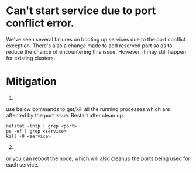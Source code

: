 # Can't start service due to port conflict error.

We've seen several failures on booting up services due to the port conflict exception. There's also a change made to add reserved port 
so as to reduce the chance of encountering this issue. However, it may still happen for existing clusters.

# Mitigation
1. 
use below commands to get/kill all the running processes which are affected by the port issue. Restart after clean up.
```
netstat -lntp | grep <port>
ps -ef | grep <service>
kill -9 <service>
```


2.
or you can reboot the node, which will also cleanup the ports being used for each service.
